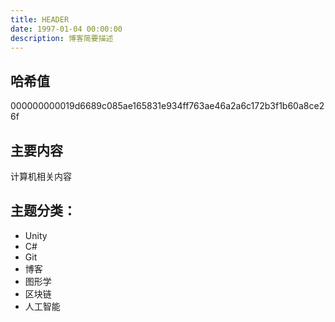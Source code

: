 ```yaml
---
title: HEADER
date: 1997-01-04 00:00:00
description: 博客简要描述
---
```






## 哈希值

000000000019d6689c085ae165831e934ff763ae46a2a6c172b3f1b60a8ce26f



## 主要内容

计算机相关内容



## 主题分类：

- Unity 
- C# 
- Git 
- 博客
- 图形学
- 区块链
- 人工智能